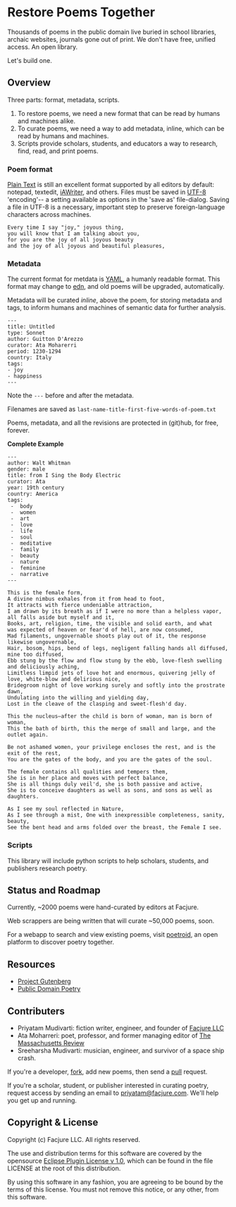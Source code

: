 # Restore Poems Together

Thousands of poems in the public domain live buried in school libraries, archaic websites, journals gone out of print. We don't have free, unified access. An open library.

Let's build one.

## Overview

Three parts: format, metadata, scripts.

1. To restore poems, we need a new format that can be read by humans and machines alike.
2. To curate poems, we need a way to add metadata, inline, which can be read by humans and machines.
3. Scripts provide scholars, students, and educators a way to research, find, read, and print poems.

### Poem format

[Plain Text](http://en.wikipedia.org/wiki/Plain_text) is still an excellent format supported by all editors by default: notepad, textedit, [iAWriter](http://www.iawriter.com/mac/), and others. Files must be saved in [UTF-8](http://en.wikipedia.org/wiki/UTF-8) 'encoding'-- a setting available as options in the 'save as' file-dialog. Saving a file in UTF-8 is a necessary, important step to preserve foreign-language characters across machines.

```
Every time I say "joy," joyous thing,
you will know that I am talking about you,
for you are the joy of all joyous beauty
and the joy of all joyous and beautiful pleasures,
```

### Metadata

The current format for metdata is [YAML](http://en.wikipedia.org/wiki/YAML), a humanly readable format. This format may change to [edn](https://github.com/edn-format/edn), and old poems will be upgraded, automatically.

Metadata will be curated *inline*, above the poem, for storing metadata and tags, to inform humans and machines of semantic data for further analysis.

```
---
title: Untitled
type: Sonnet
author: Guitton D'Arezzo
curator: Ata Moharerri
period: 1230-1294
country: Italy
tags:
- joy
- happiness
---
```

Note the `---` before and after the metadata.

Filenames are saved as `last-name-title-first-five-words-of-poem.txt`

Poems, metadata, and all the revisions are protected in (git)hub, for free, forever.

**Complete Example**

```
---
author: Walt Whitman
gender: male
title: from I Sing the Body Electric
curator: Ata
year: 19th century
country: America
tags:
 -  body
 -  women
 -  art
 -  love
 -  life
 -  soul
 -  meditative
 -  family
 -  beauty
 -  nature
 -  feminine
 -  narrative
---

This is the female form,
A divine nimbus exhales from it from head to foot,
It attracts with fierce undeniable attraction,
I am drawn by its breath as if I were no more than a helpless vapor,
all falls aside but myself and it,
Books, art, religion, time, the visible and solid earth, and what
was expected of heaven or fear'd of hell, are now consumed,
Mad filaments, ungovernable shoots play out of it, the response likewise ungovernable,
Hair, bosom, hips, bend of legs, negligent falling hands all diffused, mine too diffused,
Ebb stung by the flow and flow stung by the ebb, love-flesh swelling and deliciously aching,
Limitless limpid jets of love hot and enormous, quivering jelly of love, white-blow and delirious nice,
Bridegroom night of love working surely and softly into the prostrate dawn,
Undulating into the willing and yielding day,
Lost in the cleave of the clasping and sweet-flesh'd day.

This the nucleus—after the child is born of woman, man is born of woman,
This the bath of birth, this the merge of small and large, and the outlet again.

Be not ashamed women, your privilege encloses the rest, and is the exit of the rest,
You are the gates of the body, and you are the gates of the soul.

The female contains all qualities and tempers them,
She is in her place and moves with perfect balance,
She is all things duly veil'd, she is both passive and active,
She is to conceive daughters as well as sons, and sons as well as daughters.

As I see my soul reflected in Nature,
As I see through a mist, One with inexpressible completeness, sanity, beauty,
See the bent head and arms folded over the breast, the Female I see.

```

### Scripts

This library will include python scripts to help scholars, students, and publishers research poetry. 

## Status and Roadmap

Currently, ~2000 poems were hand-curated by editors at Facjure.

Web scrappers are being written that will curate ~50,000 poems, soon.

For a webapp to search and view existing poems, visit [poetroid](https://github.com/Facjure/poetroid), an open platform to discover poetry together.

## Resources

- [Project Gutenberg](http://www.gutenberg.org)
- [Public Domain Poetry](http://www.public-domain-poetry.com)

## Contributers

- Priyatam Mudivarti: fiction writer, engineer, and founder of [Facjure LLC](http://www.facjure.com)
- Ata Moharreri: poet, professor, and former managing editor of [The Massachusetts Review](http://www.massreview.org/editors)
- Sreeharsha Mudivarti: musician, engineer, and survivor of a space ship crash.

If you're a developer, [fork](https://help.github.com/articles/fork-a-repo), add new poems, then send a [pull](https://help.github.com/articles/using-pull-requests) request.

If you're a scholar, student, or publisher interested in curating poetry, request access by sending an email to priyatam@facjure.com. We'll help you get up and running.

## Copyright & License

Copyright (c) Facjure LLC. All rights reserved.

The use and distribution terms for this software are covered by the opensource [Eclipse Plugin License v 1.0]((http://opensource.org/licenses/eclipse-1.0.php)), which can be found in the file LICENSE at the root of this distribution.

By using this software in any fashion, you are agreeing to be bound by the terms of this license. You must not remove this notice, or any other, from this software.
